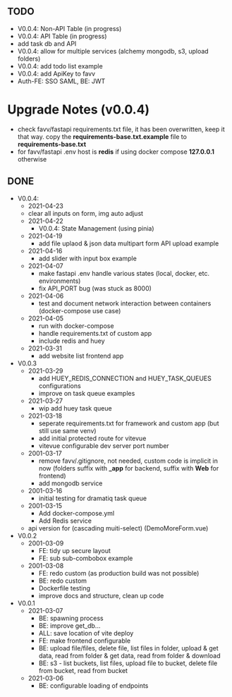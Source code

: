 ## TODO
- V0.0.4: Non-API Table (in progress)
- V0.0.4: API Table (in progress)
- add task db and API
- V0.0.4: allow for multiple services (alchemy mongodb, s3, upload folders)
- V0.0.4: add todo list example
- V0.0.4: add ApiKey to favv
- Auth-FE: SSO SAML, BE: JWT

# Upgrade Notes (v0.0.4)
- check favv/fastapi requirements.txt file, it has been overwritten, keep it that way. copy the **requirements-base.txt.example** file to **requirements-base.txt**
- for favv/fastapi .env host is **redis** if using docker compose **127.0.0.1** otherwise

## DONE
- V0.0.4:
  - 2021-04-23
   - clear all inputs on form, img auto adjust
  - 2021-04-22
    - V0.0.4: State Management (using pinia)
  - 2021-04-19
    - add file uplaod & json data multipart form API upload example
  - 2021-04-16
    - add slider with input box example
  - 2021-04-07
    - make fastapi .env handle various states (local, docker, etc. environments)
    - fix API_PORT bug (was stuck as 8000)
  - 2021-04-06
    - test and document network interaction between containers (docker-compose use case)
  - 2021-04-05
    - run with docker-compose
    - handle requirements.txt of custom app
    - include redis and huey
  - 2021-03-31
    - add website list frontend app
- V0.0.3
  - 2021-03-29
    - add HUEY_REDIS_CONNECTION and HUEY_TASK_QUEUES configurations
    - improve on task queue examples
  - 2021-03-27
    - wip add huey task queue
  - 2021-03-18
    - seperate requirements.txt for framework and custom app (but still use same venv)
    - add initial protected route for vitevue
    - vitevue configurable dev server port number
  - 2001-03-17
    - remove favv/.gitignore, not needed, custom code is implicit in now (folders suffix with **_app** for backend, suffix with **Web** for frontend)
    - add mongodb service
  - 2001-03-16
    - initial testing for dramatiq task queue
  - 2001-03-15
    - Add docker-compose.yml
    - Add Redis service
  - api version for (cascading muiti-select) (DemoMoreForm.vue)
- V0.0.2
  - 2001-03-09
    - FE: tidy up secure layout
    - FE: sub sub-combobox example
  - 2001-03-08
    - FE: redo custom (as production build was not possible)
    - BE: redo custom
    - Dockerfile testing
    - improve docs and structure, clean up code
- V0.0.1
  - 2021-03-07
    - BE: spawning process
    - BE: improve get_db...
    - ALL: save location of vite deploy
    - FE: make frontend configurable
    - BE: upload file/files, delete file, list files in folder, upload & get data, read from folder & get data, read from folder & download
    - BE: s3 - list buckets, list files, upload file to bucket, delete file from bucket, read from bucket
  - 2021-03-06
    - BE: configurable loading of endpoints
